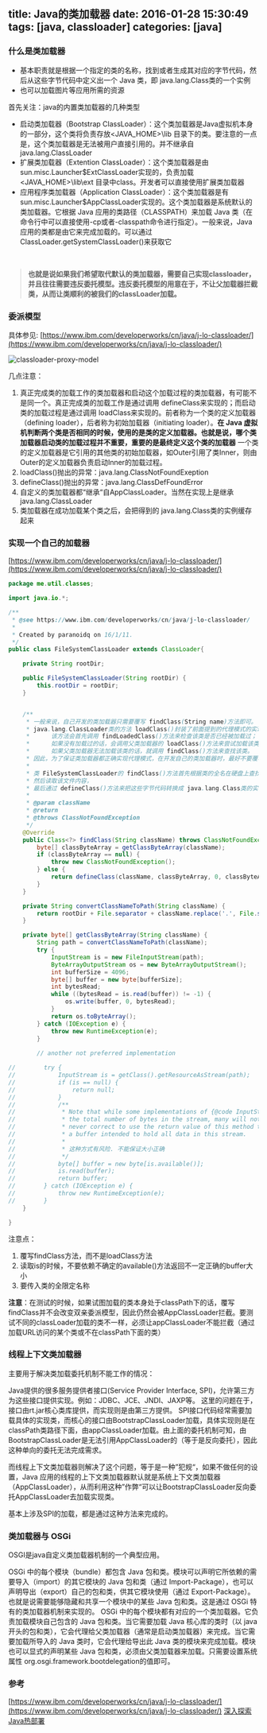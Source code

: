 title: Java的类加载器
date: 2016-01-28 15:30:49
tags: [java, classloader]
categories: [java]
---

### 什么是类加载器
- 基本职责就是根据一个指定的类的名称，找到或者生成其对应的字节代码，然后从这些字节代码中定义出一个 Java 类，即 java.lang.Class类的一个实例
- 也可以加载图片等应用所需的资源

首先关注：java的内置类加载器的几种类型
- 启动类加载器（Bootstrap ClassLoader）：这个类加载器是Java虚拟机本身的一部分，这个类将负责存放<JAVA_HOME>\lib 目录下的类。要注意的一点是，这个类加载器是无法被用户直接引用的。并不继承自 java.lang.ClassLoader
- 扩展类加载器（Extention ClassLoader）：这个类加载器是由sun.misc.Launcher$ExtClassLoader实现的，负责加载<JAVA_HOME>\lib\ext 目录中class。开发者可以直接使用扩展类加载器
- 应用程序类加载器（Application ClassLoader）：这个类加载器是有sun.misc.Launcher$AppClassLoader实现的。这个类加载器是系统默认的类加载器。它根据 Java 应用的类路径（CLASSPATH）来加载 Java 类（在命令行中可以直接使用-cp或者-classpath命令进行指定）。一般来说，Java 应用的类都是由它来完成加载的。可以通过 ClassLoader.getSystemClassLoader()来获取它
<br/>

>**也就是说如果我们希望取代默认的类加载器，需要自己实现classloader，并且往往需要违反委托模型。违反委托模型的用意在于，不让父加载器拦截类，从而让类顺利的被我们的classLoader加载。**


### 委派模型

具体参见: [https://www.ibm.com/developerworks/cn/java/j-lo-classloader/](https://www.ibm.com/developerworks/cn/java/j-lo-classloader/)

![classloader-proxy-model](https://www.ibm.com/developerworks/cn/java/j-lo-classloader/image001.jpg)

几点注意：

1. 真正完成类的加载工作的类加载器和启动这个加载过程的类加载器，有可能不是同一个。真正完成类的加载工作是通过调用 defineClass来实现的；而启动类的加载过程是通过调用 loadClass来实现的。前者称为一个类的定义加载器（defining loader），后者称为初始加载器（initiating loader）。**在 Java 虚拟机判断两个类是否相同的时候，使用的是类的定义加载器。也就是说，哪个类加载器启动类的加载过程并不重要，重要的是最终定义这个类的加载器**
 一个类的定义加载器是它引用的其他类的初始加载器，如Outer引用了类Inner，则由Outer的定义加载器负责启动Inner的加载过程。
2. loadClass()抛出的异常：java.lang.ClassNotFoundExeption
3. defineClass()抛出的异常：java.lang.ClassDefFoundError 
4. 自定义的类加载器都“继承“自AppClassLoader。当然在实现上是继承java.lang.ClassLoader
5. 类加载器在成功加载某个类之后，会把得到的 java.lang.Class类的实例缓存起来

### 实现一个自己的加载器
[https://www.ibm.com/developerworks/cn/java/j-lo-classloader/](https://www.ibm.com/developerworks/cn/java/j-lo-classloader/)
```java
package me.util.classes;

import java.io.*;

/**
 * @see https://www.ibm.com/developerworks/cn/java/j-lo-classloader/
 *
 * Created by paranoidq on 16/1/11.
 */
public class FileSystemClassLoader extends ClassLoader{

    private String rootDir;

    public FileSystemClassLoader(String rootDir) {
        this.rootDir = rootDir;
    }


    /**
     * 一般来说，自己开发的类加载器只需要覆写 findClass(String name)方法即可。
     * java.lang.ClassLoader类的方法 loadClass()封装了前面提到的代理模式的实现。
     *      该方法会首先调用 findLoadedClass()方法来检查该类是否已经被加载过；
     *      如果没有加载过的话，会调用父类加载器的 loadClass()方法来尝试加载该类；
     *      如果父类加载器无法加载该类的话，就调用 findClass()方法来查找该类。
     * 因此，为了保证类加载器都正确实现代理模式，在开发自己的类加载器时，最好不要覆写 loadClass()方法，而是覆写 findClass()方法。
     *
     * 类 FileSystemClassLoader的 findClass()方法首先根据类的全名在硬盘上查找类的字节代码文件（.class 文件），
     * 然后读取该文件内容，
     * 最后通过 defineClass()方法来把这些字节代码转换成 java.lang.Class类的实例。
     *
     * @param className
     * @return
     * @throws ClassNotFoundException
     */
    @Override
    public Class<?> findClass(String className) throws ClassNotFoundException {
        byte[] classByteArray = getClassByteArray(className);
        if (classByteArray == null) {
            throw new ClassNotFoundException();
        } else {
            return defineClass(className, classByteArray, 0, classByteArray.length);
        }
    }

    private String convertClassNameToPath(String className) {
        return rootDir + File.separator + className.replace('.', File.separatorChar) + ".class";
    }

    private byte[] getClassByteArray(String className) {
        String path = convertClassNameToPath(className);
        try {
            InputStream is = new FileInputStream(path);
            ByteArrayOutputStream os = new ByteArrayOutputStream();
            int bufferSize = 4096;
            byte[] buffer = new byte[bufferSize];
            int bytesRead;
            while ((bytesRead = is.read(buffer)) != -1) {
                os.write(buffer, 0, bytesRead);
            }
            return os.toByteArray();
        } catch (IOException e) {
            throw new RuntimeException(e);
        }
       
        // another not preferred implementation

//        try {
//            InputStream is = getClass().getResourceAsStream(path);
//            if (is == null) {
//                return null;
//            }
//            /**
//             * Note that while some implementations of {@code InputStream} will return
//             * the total number of bytes in the stream, many will not.  It is
//             * never correct to use the return value of this method to allocate
//             * a buffer intended to hold all data in this stream.
//             *
//             * 这种方式有风险. 不能保证大小正确
//             */
//            byte[] buffer = new byte[is.available()];
//            is.read(buffer);
//            return buffer;
//        } catch (IOException e) {
//            throw new RuntimeException(e);
//        }
    }

}
```

注意点：
1. 覆写findClass方法，而不是loadClass方法
2. 读取is的时候，不要依赖不确定的available()方法返回不一定正确的buffer大小
3. 要传入类的全限定名称

**注意**：在测试的时候，如果试图加载的类本身处于classPath下的话，覆写findClass并不会改变双亲委派模型，因此仍然会被AppClassLoader拦截。要测试不同的classLoader加载的类不一样，必须让appClassLoader不能拦截（通过加载URL访问的某个类或不在classPath下面的类）


### 线程上下文类加载器

主要用于解决类加载委托机制不能工作的情况：

Java提供的很多服务提供者接口(Service Provider Interface, SPI)，允许第三方为这些接口提供实现。例如：JDBC、JCE、JNDI、JAXP等。
这里的问题在于，接口由rt.jar核心类库提供，而实现则是由第三方提供。
SPI接口代码经常需要加载具体的实现类，而核心的接口由BootstrapClassLoader加载，具体实现则是在classPath类路径下面，由appClassLoader加载。由上面的委托机制可知，由BootstrapClassLoader是无法引用AppClassLoader的（等于是反向委托），因此这种单向的委托无法完成需求。

而线程上下文类加载器则解决了这个问题，等于是一种”犯规“，如果不做任何的设置，Java 应用的线程的上下文类加载器默认就是系统上下文类加载器（AppClassLoader），从而利用这种”作弊“可以让BootstrapClassLoader反向委托AppClassLoader去加载实现类。

基本上涉及SPI的加载，都是通过这种方法来完成的。

### 类加载器与 OSGi
OSGI是java自定义类加载器机制的一个典型应用。

OSGi 中的每个模块（bundle）都包含 Java 包和类。模块可以声明它所依赖的需要导入（import）的其它模块的 Java 包和类（通过 Import-Package），也可以声明导出（export）自己的包和类，供其它模块使用（通过 Export-Package）。也就是说需要能够隐藏和共享一个模块中的某些 Java 包和类。这是通过 OSGi 特有的类加载器机制来实现的。
OSGi 中的每个模块都有对应的一个类加载器。它负责加载模块自己包含的 Java 包和类。当它需要加载 Java 核心库的类时（以 java开头的包和类），它会代理给父类加载器（通常是启动类加载器）来完成。当它需要加载所导入的 Java 类时，它会代理给导出此 Java 类的模块来完成加载。模块也可以显式的声明某些 Java 包和类，必须由父类加载器来加载。只需要设置系统属性 org.osgi.framework.bootdelegation的值即可。


### 参考
[https://www.ibm.com/developerworks/cn/java/j-lo-classloader/](https://www.ibm.com/developerworks/cn/java/j-lo-classloader/)
[深入探索Java热部署](http://blog.sae.sina.com.cn/archives/841)
